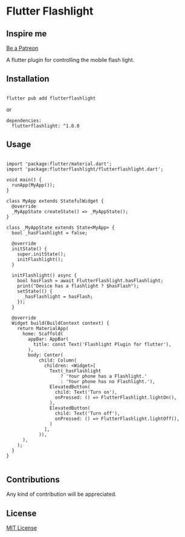 # Flutter Flashlight

## Inspire me
[Be a Patreon](https://www.patreon.com/join/_lutfor?)

 A flutter plugin for controlling the mobile flash light.

## Installation

```

flutter pub add flutterflashlight 

```

or


```
dependencies:
  flutterflashlight: ^1.0.0

```

## Usage

```

import 'package:flutter/material.dart';
import 'package:flutterflashlight/flutterflashlight.dart';

void main() {
  runApp(MyApp());
}

class MyApp extends StatefulWidget {
  @override
  _MyAppState createState() => _MyAppState();
}

class _MyAppState extends State<MyApp> {
  bool _hasFlashlight = false;

  @override
  initState() {
    super.initState();
    initFlashlight();
  }

  initFlashlight() async {
    bool hasFlash = await FlutterFlashlight.hasFlashlight;
    print("Device has a flashlight ? $hasFlash");
    setState(() {
      _hasFlashlight = hasFlash;
    });
  }

  @override
  Widget build(BuildContext context) {
    return MaterialApp(
      home: Scaffold(
        appBar: AppBar(
          title: const Text('Flashlight Plugin for flutter'),
        ),
        body: Center(
            child: Column(
              children: <Widget>[
                Text(_hasFlashlight
                    ? 'Your phone has a Flashlight.'
                    : 'Your phone has no Flashlight.'),
                ElevatedButton(
                  child: Text('Turn on'),
                  onPressed: () => FlutterFlashlight.lightOn(),
                ),
                ElevatedButton(
                  child: Text('Turn off'),
                  onPressed: () => FlutterFlashlight.lightOff(),
                )
              ],
            )),
      ),
    );
  }
}


```

## Contributions

Any kind of contribution will be appreciated.
 
[version_badge]: https://img.shields.io/pub/v/flutterflashlight.svg


## License
[MIT License](https://github.com/contactlutforrahman/flutterflashlight/blob/master/LICENSE)

